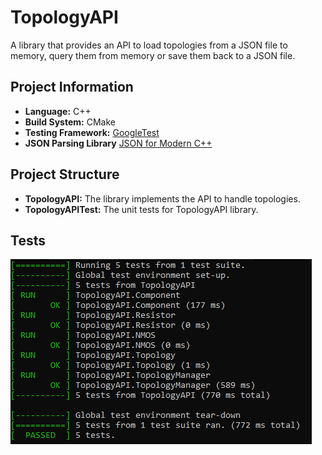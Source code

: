 <!-- e948dab61d9a411dfe273eb6da65f723 -->

# TopologyAPI
A library that provides an API to load topologies from a JSON file to memory,
 query them from memory or save them back to a JSON file.

## Project Information
- **Language:** C++
- **Build System:** CMake
- **Testing Framework:** [GoogleTest](https://github.com/google/googletest)
- **JSON Parsing Library** [JSON for Modern C++](https://github.com/nlohmann/json)

## Project Structure
- **TopologyAPI:** The library implements the API to handle topologies.
- **TopologyAPITest:** The unit tests for TopologyAPI library.

## Tests
![](Screenshots/screenshot_01.png "TopologyAPITest")

